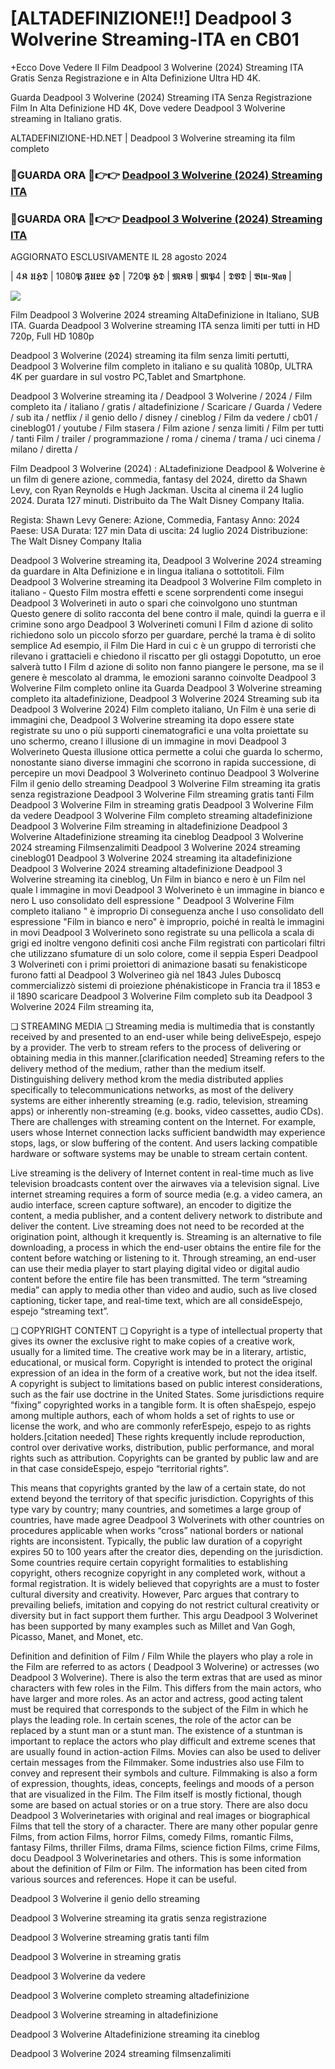# [ALTADEFINIZIONE!!] Deadpool 3 Wolverine Streaming-ITA en CB01

+Ecco Dove Vedere Il Film Deadpool 3 Wolverine (2024) Streaming ITA Gratis Senza Registrazione e in Alta Definizione Ultra HD 4K.

Guarda Deadpool 3 Wolverine (2024) Streaming ITA Senza Registrazione Film In Alta Definizione HD 4K, Dove vedere Deadpool 3 Wolverine streaming in Italiano gratis.

ALTADEFINIZIONE-HD.NET | Deadpool 3 Wolverine streaming ita film completo

### 🔴GUARDA ORA 🔴👉👉 [Deadpool 3 Wolverine (2024) Streaming ITA](https://t.co/znVJ8b7L8T)

### 🔴GUARDA ORA 🔴👉👉 [Deadpool 3 Wolverine (2024) Streaming ITA](https://t.co/znVJ8b7L8T)

AGGIORNATO ESCLUSIVAMENTE IL 28 agosto 2024

| 4𝕶 𝖀𝕳𝕯 | 1080𝕻 𝕱𝖀𝕷𝕷 𝕳𝕯 | 720𝕻 𝕳𝕯 | 𝕸𝕶𝖁 | 𝕸𝕻4 | 𝕯𝖁𝕯 | 𝕭𝖑𝖚-𝕽𝖆𝖞 |

<p dir="auto"><a href="https://t.co/znVJ8b7L8T" title="PLAYNOW" rel="nofollow"><img src="https://i.imgur.com/jhNGoEt.gif" style="max-width: 100%;"></a></p>

Film Deadpool 3 Wolverine 2024 streaming AltaDefinizione in Italiano, SUB ITA. Guarda Deadpool 3 Wolverine streaming ITA senza limiti per tutti in HD 720p, Full HD 1080p

Deadpool 3 Wolverine (2024) streaming ita film senza limiti pertutti, Deadpool 3 Wolverine film completo in italiano e su qualità 1080p, ULTRA 4K per guardare in sul vostro PC,Tablet and Smartphone.

Deadpool 3 Wolverine streaming ita / Deadpool 3 Wolverine / 2024 / Film completo ita / italiano / gratis / altadefinizione / Scaricare / Guarda / Vedere / sub ita / netflix / il genio dello / disney / cineblog / Film da vedere / cb01 / cineblog01 / youtube / Film stasera / Film azione / senza limiti / Film per tutti / tanti Film / trailer / programmazione / roma / cinema / trama / uci cinema / milano / diretta /

Film Deadpool 3 Wolverine (2024) : ALtadefinizione Deadpool & Wolverine è un film di genere azione, commedia, fantasy del 2024, diretto da Shawn Levy, con Ryan Reynolds e Hugh Jackman. Uscita al cinema il 24 luglio 2024. Durata 127 minuti. Distribuito da The Walt Disney Company Italia.

Regista: Shawn Levy
Genere: Azione, Commedia, Fantasy
Anno: 2024
Paese: USA
Durata: 127 min
Data di uscita: 24 luglio 2024
Distribuzione: The Walt Disney Company Italia

Deadpool 3 Wolverine streaming ita, Deadpool 3 Wolverine 2024 streaming da guardare in Alta Definizione e in lingua italiana o sottotitoli. Film Deadpool 3 Wolverine streaming ita Deadpool 3 Wolverine Film completo in italiano - Questo Film mostra effetti e scene sorprendenti come insegui Deadpool 3 Wolverineti in auto o spari che coinvolgono uno stuntman Questo genere di solito racconta del bene contro il male, quindi la guerra e il crimine sono argo Deadpool 3 Wolverineti comuni I Film d azione di solito richiedono solo un piccolo sforzo per guardare, perché la trama è di solito semplice Ad esempio, il Film Die Hard in cui c è un gruppo di terroristi che rilevano i grattacieli e chiedono il riscatto per gli ostaggi Dopotutto, un eroe salverà tutto I Film d azione di solito non fanno piangere le persone, ma se il genere è mescolato al dramma, le emozioni saranno coinvolte Deadpool 3 Wolverine Film completo online ita Guarda Deadpool 3 Wolverine streaming completo ita altadefinizione, Deadpool 3 Wolverine 2024 Streaming sub ita Deadpool 3 Wolverine 2024) Film completo italiano, Un Film è una serie di immagini che, Deadpool 3 Wolverine streaming ita dopo essere state registrate su uno o più supporti cinematografici e una volta proiettate su uno schermo, creano l illusione di un immagine in movi Deadpool 3 Wolverineto Questa illusione ottica permette a colui che guarda lo schermo, nonostante siano diverse immagini che scorrono in rapida successione, di percepire un movi Deadpool 3 Wolverineto continuo Deadpool 3 Wolverine Film il genio dello streaming Deadpool 3 Wolverine Film streaming ita gratis senza registrazione Deadpool 3 Wolverine Film streaming gratis tanti Film Deadpool 3 Wolverine Film in streaming gratis Deadpool 3 Wolverine Film da vedere Deadpool 3 Wolverine Film completo streaming altadefinizione Deadpool 3 Wolverine Film streaming in altadefinizione Deadpool 3 Wolverine Altadefinizione streaming ita cineblog Deadpool 3 Wolverine 2024 streaming Filmsenzalimiti Deadpool 3 Wolverine 2024 streaming cineblog01 Deadpool 3 Wolverine 2024 streaming ita altadefinizione Deadpool 3 Wolverine 2024 streaming altadefinizione Deadpool 3 Wolverine streaming ita cineblog, Un Film in bianco e nero è un Film nel quale l immagine in movi Deadpool 3 Wolverineto è un immagine in bianco e nero L uso consolidato dell espressione " Deadpool 3 Wolverine Film completo italiano " è improprio Di conseguenza anche l uso consolidato dell espressione "Film in bianco e nero" è improprio, poiché in realtà le immagini in movi Deadpool 3 Wolverineto sono registrate su una pellicola a scala di grigi ed inoltre vengono definiti così anche Film registrati con particolari filtri che utilizzano sfumature di un solo colore, come il seppia Esperi Deadpool 3 Wolverineti con i primi proiettori di animazione basati su fenakisticope furono fatti al Deadpool 3 Wolverineo già nel 1843 Jules Duboscq commercializzò sistemi di proiezione phénakisticope in Francia tra il 1853 e il 1890 scaricare Deadpool 3 Wolverine Film completo sub ita Deadpool 3 Wolverine 2024 Film streaming ita,

❏ STREAMING MEDIA ❏ Streaming media is multimedia that is constantly received by and presented to an end-user while being deliveEspejo, espejo by a provider. The verb to stream refers to the process of delivering or obtaining media in this manner.[clarification needed] Streaming refers to the delivery method of the medium, rather than the medium itself. Distinguishing delivery method krom the media distributed applies specifically to telecommunications networks, as most of the delivery systems are either inherently streaming (e.g. radio, television, streaming apps) or inherently non-streaming (e.g. books, video cassettes, audio CDs). There are challenges with streaming content on the Internet. For example, users whose Internet connection lacks sufficient bandwidth may experience stops, lags, or slow buffering of the content. And users lacking compatible hardware or software systems may be unable to stream certain content.

Live streaming is the delivery of Internet content in real-time much as live television broadcasts content over the airwaves via a television signal. Live internet streaming requires a form of source media (e.g. a video camera, an audio interface, screen capture software), an encoder to digitize the content, a media publisher, and a content delivery network to distribute and deliver the content. Live streaming does not need to be recorded at the origination point, although it krequently is. Streaming is an alternative to file downloading, a process in which the end-user obtains the entire file for the content before watching or listening to it. Through streaming, an end-user can use their media player to start playing digital video or digital audio content before the entire file has been transmitted. The term “streaming media” can apply to media other than video and audio, such as live closed captioning, ticker tape, and real-time text, which are all consideEspejo, espejo “streaming text”.

❏ COPYRIGHT CONTENT ❏ Copyright is a type of intellectual property that gives its owner the exclusive right to make copies of a creative work, usually for a limited time. The creative work may be in a literary, artistic, educational, or musical form. Copyright is intended to protect the original expression of an idea in the form of a creative work, but not the idea itself. A copyright is subject to limitations based on public interest considerations, such as the fair use doctrine in the United States. Some jurisdictions require “fixing” copyrighted works in a tangible form. It is often shaEspejo, espejo among multiple authors, each of whom holds a set of rights to use or license the work, and who are commonly referEspejo, espejo to as rights holders.[citation needed] These rights krequently include reproduction, control over derivative works, distribution, public performance, and moral rights such as attribution. Copyrights can be granted by public law and are in that case consideEspejo, espejo “territorial rights”.

This means that copyrights granted by the law of a certain state, do not extend beyond the territory of that specific jurisdiction. Copyrights of this type vary by country; many countries, and sometimes a large group of countries, have made agree Deadpool 3 Wolverinets with other countries on procedures applicable when works “cross” national borders or national rights are inconsistent. Typically, the public law duration of a copyright expires 50 to 100 years after the creator dies, depending on the jurisdiction. Some countries require certain copyright formalities to establishing copyright, others recognize copyright in any completed work, without a formal registration. It is widely believed that copyrights are a must to foster cultural diversity and creativity. However, Parc argues that contrary to prevailing beliefs, imitation and copying do not restrict cultural creativity or diversity but in fact support them further. This argu Deadpool 3 Wolverinet has been supported by many examples such as Millet and Van Gogh, Picasso, Manet, and Monet, etc.

Definition and definition of Film / Film While the players who play a role in the Film are referred to as actors ( Deadpool 3 Wolverine) or actresses (wo Deadpool 3 Wolverine). There is also the term extras that are used as minor characters with few roles in the Film. This differs from the main actors, who have larger and more roles. As an actor and actress, good acting talent must be required that corresponds to the subject of the Film in which he plays the leading role. In certain scenes, the role of the actor can be replaced by a stunt man or a stunt man. The existence of a stuntman is important to replace the actors who play difficult and extreme scenes that are usually found in action-action Films. Movies can also be used to deliver certain messages from the Filmmaker. Some industries also use Film to convey and represent their symbols and culture. Filmmaking is also a form of expression, thoughts, ideas, concepts, feelings and moods of a person that are visualized in the Film. The Film itself is mostly fictional, though some are based on actual stories or on a true story. There are also docu Deadpool 3 Wolverinetaries with original and real images or biographical Films that tell the story of a character. There are many other popular genre Films, from action Films, horror Films, comedy Films, romantic Films, fantasy Films, thriller Films, drama Films, science fiction Films, crime Films, docu Deadpool 3 Wolverinetaries and others. This is some information about the definition of Film or Film. The information has been cited from various sources and references. Hope it can be useful.

Deadpool 3 Wolverine il genio dello streaming

Deadpool 3 Wolverine streaming ita gratis senza registrazione

Deadpool 3 Wolverine streaming gratis tanti film

Deadpool 3 Wolverine in streaming gratis

Deadpool 3 Wolverine da vedere

Deadpool 3 Wolverine completo streaming altadefinizione

Deadpool 3 Wolverine streaming in altadefinizione

Deadpool 3 Wolverine Altadefinizione streaming ita cineblog

Deadpool 3 Wolverine 2024 streaming filmsenzalimiti
